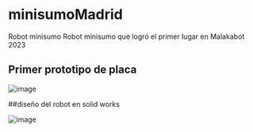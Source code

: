 # minisumoMadrid
Robot minisumo
Robot minisumo que logró el primer lugar en Malakabot 2023

## Primer prototipo de placa
![image](https://user-images.githubusercontent.com/65994761/232163054-f659791d-e1b9-47b7-8df3-43533924d2b3.png)

##diseño del robot en solid works

![image](https://user-images.githubusercontent.com/65994761/232163221-c7c0b388-217d-453b-8beb-c624a7fed261.png)
